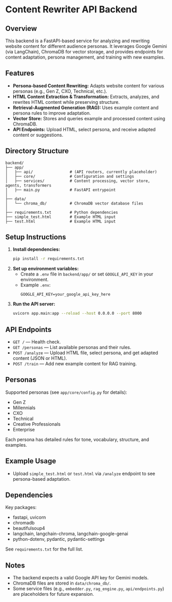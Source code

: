 # Content Rewriter API Backend

## Overview
This backend is a FastAPI-based service for analyzing and rewriting website content for different audience personas. It leverages Google Gemini (via LangChain), ChromaDB for vector storage, and provides endpoints for content adaptation, persona management, and training with new examples.

## Features
- **Persona-based Content Rewriting:** Adapts website content for various personas (e.g., Gen Z, CXO, Technical, etc.).
- **HTML Content Extraction & Transformation:** Extracts, analyzes, and rewrites HTML content while preserving structure.
- **Retrieval-Augmented Generation (RAG):** Uses example content and persona rules to improve adaptation.
- **Vector Store:** Stores and queries example and processed content using ChromaDB.
- **API Endpoints:** Upload HTML, select persona, and receive adapted content or suggestions.

## Directory Structure
```
backend/
├── app/
│   ├── api/                # (API routers, currently placeholder)
│   ├── core/               # Configuration and settings
│   ├── services/           # Content processing, vector store, agents, transformers
│   ├── main.py             # FastAPI entrypoint
│
├── data/
│   └── chroma_db/          # ChromaDB vector database files
│
├── requirements.txt        # Python dependencies
├── simple_test.html        # Example HTML input
├── test.html               # Example HTML input
```

## Setup Instructions
1. **Install dependencies:**
   ```bash
   pip install -r requirements.txt
   ```
2. **Set up environment variables:**
   - Create a `.env` file in `backend/app/` or set `GOOGLE_API_KEY` in your environment.
   - Example `.env`:
     ```env
     GOOGLE_API_KEY=your_google_api_key_here
     ```
3. **Run the API server:**
   ```bash
   uvicorn app.main:app --reload --host 0.0.0.0 --port 8000
   ```

## API Endpoints
- `GET /` — Health check.
- `GET /personas` — List available personas and their rules.
- `POST /analyze` — Upload HTML file, select persona, and get adapted content (JSON or HTML).
- `POST /train` — Add new example content for RAG training.

## Personas
Supported personas (see `app/core/config.py` for details):
- Gen Z
- Millennials
- CXO
- Technical
- Creative Professionals
- Enterprise

Each persona has detailed rules for tone, vocabulary, structure, and examples.

## Example Usage
- Upload `simple_test.html` or `test.html` via `/analyze` endpoint to see persona-based adaptation.

## Dependencies
Key packages:
- fastapi, uvicorn
- chromadb
- beautifulsoup4
- langchain, langchain-chroma, langchain-google-genai
- python-dotenv, pydantic, pydantic-settings

See `requirements.txt` for the full list.

## Notes
- The backend expects a valid Google API key for Gemini models.
- ChromaDB files are stored in `data/chroma_db/`.
- Some service files (e.g., `embedder.py`, `rag_engine.py`, `api/endpoints.py`) are placeholders for future expansion. 